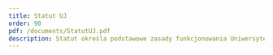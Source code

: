 ```yaml
---
title: Statut UJ
order: 90
pdf: /documents/StatutUJ.pdf
description: Statut określa podstawowe zasady funkcjonowania Uniwersytetu
---
```

